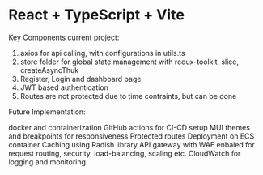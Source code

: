 # React + TypeScript + Vite

Key Components current project:

1. axios for api calling, with configurations in utils.ts
2. store folder for global state management with redux-toolkit, slice, createAsyncThuk
3. Register, Login and dashboard page
4. JWT based authentication
5. Routes are not protected due to time contraints, but can be done

Future Implementation:

docker and containerization
GitHub actions for CI-CD setup
MUI themes and breakpoints for responsiveness
Protected routes
Deployment on ECS container
Caching using Radish library
API gateway with WAF enbaled for request routing, security, load-balancing, scaling etc.
CloudWatch for logging and monitoring
